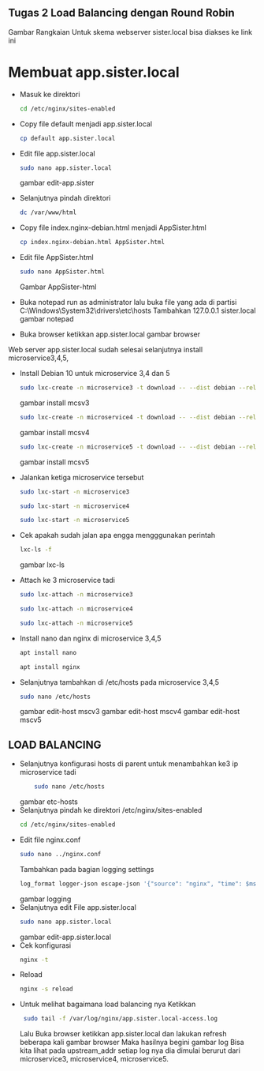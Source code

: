 ## Tugas 2 Load Balancing dengan Round Robin
Gambar Rangkaian
Untuk skema webserver sister.local bisa diakses ke link ini 
# Membuat app.sister.local
- Masuk ke direktori 
    ```sh
    cd /etc/nginx/sites-enabled
    ```
- Copy file default menjadi app.sister.local
    ```sh
    cp default app.sister.local
    ```
- Edit file app.sister.local
    ```sh
    sudo nano app.sister.local
    ```
    gambar edit-app.sister
- Selanjutnya pindah direktori 
    ```sh
    dc /var/www/html
    ```
- Copy file index.nginx-debian.html menjadi AppSister.html
    ```sh
    cp index.nginx-debian.html AppSister.html
    ```
- Edit file AppSister.html
    ```sh
    sudo nano AppSister.html
    ```
    Gambar AppSister-html
- Buka notepad run as administrator lalu buka file yang ada di partisi C:\Windows\System32\drivers\etc\hosts Tambahkan 127.0.0.1 sister.local
gambar notepad

- Buka browser ketikkan app.sister.local
gambar browser

Web server app.sister.local sudah selesai selanjutnya install microservice3,4,5,
-  Install Debian 10 untuk microservice 3,4 dan 5
    ```sh
    sudo lxc-create -n microservice3 -t download -- --dist debian --release buster --arch amd64 --force-cache --server images.linuxcontainers.org
    ```
    gambar install mcsv3
    ```sh
    sudo lxc-create -n microservice4 -t download -- --dist debian --release buster --arch amd64 --force-cache --server images.linuxcontainers.org
    ```
    gambar install mcsv4
    ```sh
    sudo lxc-create -n microservice5 -t download -- --dist debian --release buster --arch amd64 --force-cache --server images.linuxcontainers.org
    ```
    gambar install mcsv5

- Jalankan ketiga microservice tersebut
    ```sh
    sudo lxc-start -n microservice3
    ```
    ```sh
    sudo lxc-start -n microservice4
    ```    
    ```sh
    sudo lxc-start -n microservice5
    ```    
-  Cek apakah sudah jalan apa engga mengggunakan perintah 
    ```sh
    lxc-ls -f
    ```
    gambar lxc-ls
- Attach ke 3 microservice tadi 
    ```sh
    sudo lxc-attach -n microservice3
    ```
    ```sh
    sudo lxc-attach -n microservice4
    ```
    ```sh
    sudo lxc-attach -n microservice5
    ```
- Install nano dan nginx di microservice 3,4,5
    ```sh
    apt install nano
    ```
    ```sh
    apt install nginx
    ```
- Selanjutnya tambahkan di /etc/hosts pada microservice 3,4,5
    ```sh
    sudo nano /etc/hosts
    ```
    gambar edit-host mscv3
    gambar edit-host mscv4
    gambar edit-host mscv5
    
## LOAD BALANCING
- Selanjutnya konfigurasi hosts di parent untuk menambahkan ke3 ip microservice tadi
    ```sh
        sudo nano /etc/hosts
    ```
    gambar etc-hosts
- Selanjutnya pindah ke direktori /etc/nginx/sites-enabled
    ```sh
    cd /etc/nginx/sites-enabled
    ```
- Edit file nginx.conf
    ```sh
    sudo nano ../nginx.conf
    ```
    Tambahkan pada bagian logging settings
    ```sh
    log_format logger-json escape-json '{"source": "nginx", "time": $msec, "resp_body_size": $body_bytes_sent, "host": "$http_host", "address": "$remote_addr", "request_length": $request_length, "method": "$request_method", "uri": "$request_uri", "status": $status, "user_agent": "$http_user_agent", "resp_time": $request_time, "upstream_addr": "$upstream_addr"}';
    ```
    gambar logging
- Selanjutnya edit File app.sister.local
    ```sh
    sudo nano app.sister.local
    ```
    gambar edit-app.sister.local
- Cek konfigurasi
    ```sh
    nginx -t 
    ```    
- Reload
    ```sh
    nginx -s reload
    ```
- Untuk melihat bagaimana load balancing nya 
    Ketikkan 
    ```sh
     sudo tail -f /var/log/nginx/app.sister.local-access.log
    ```
    Lalu Buka browser ketikkan app.sister.local dan lakukan refresh beberapa kali
    gambar browser
    Maka hasilnya begini 
    gambar log
    Bisa kita lihat pada upstream_addr setiap log nya dia dimulai berurut dari microservice3, microservice4, microservice5. 
    
    
    
    
    